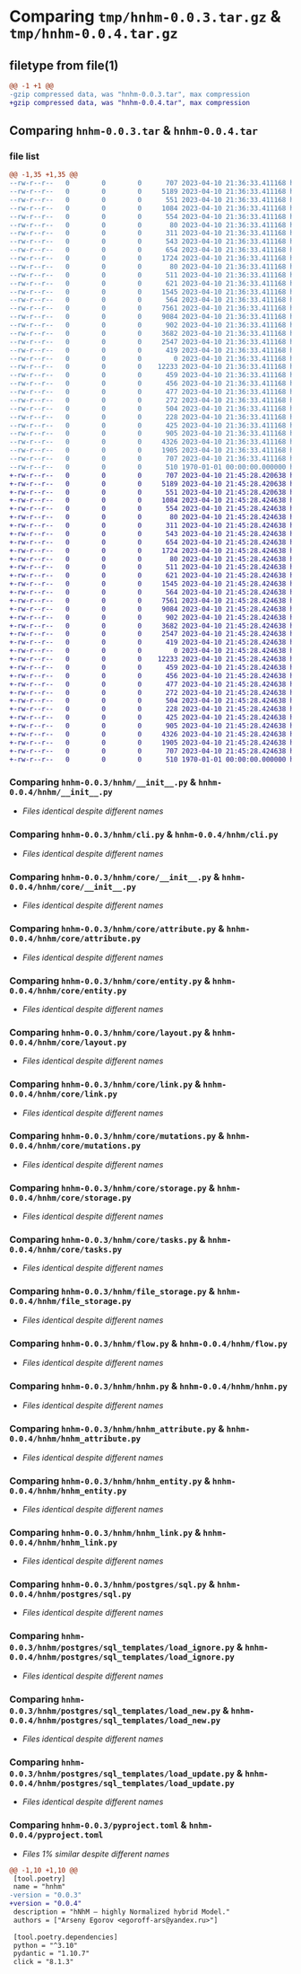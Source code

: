 # Comparing `tmp/hnhm-0.0.3.tar.gz` & `tmp/hnhm-0.0.4.tar.gz`

## filetype from file(1)

```diff
@@ -1 +1 @@
-gzip compressed data, was "hnhm-0.0.3.tar", max compression
+gzip compressed data, was "hnhm-0.0.4.tar", max compression
```

## Comparing `hnhm-0.0.3.tar` & `hnhm-0.0.4.tar`

### file list

```diff
@@ -1,35 +1,35 @@
--rw-r--r--   0        0        0      707 2023-04-10 21:36:33.411168 hnhm-0.0.3/hnhm/__init__.py
--rw-r--r--   0        0        0     5189 2023-04-10 21:36:33.411168 hnhm-0.0.3/hnhm/cli.py
--rw-r--r--   0        0        0      551 2023-04-10 21:36:33.411168 hnhm-0.0.3/hnhm/core/__init__.py
--rw-r--r--   0        0        0     1084 2023-04-10 21:36:33.411168 hnhm-0.0.3/hnhm/core/attribute.py
--rw-r--r--   0        0        0      554 2023-04-10 21:36:33.411168 hnhm-0.0.3/hnhm/core/entity.py
--rw-r--r--   0        0        0       80 2023-04-10 21:36:33.411168 hnhm-0.0.3/hnhm/core/error.py
--rw-r--r--   0        0        0      311 2023-04-10 21:36:33.411168 hnhm-0.0.3/hnhm/core/group.py
--rw-r--r--   0        0        0      543 2023-04-10 21:36:33.411168 hnhm-0.0.3/hnhm/core/layout.py
--rw-r--r--   0        0        0      654 2023-04-10 21:36:33.411168 hnhm-0.0.3/hnhm/core/link.py
--rw-r--r--   0        0        0     1724 2023-04-10 21:36:33.411168 hnhm-0.0.3/hnhm/core/mutations.py
--rw-r--r--   0        0        0       80 2023-04-10 21:36:33.411168 hnhm-0.0.3/hnhm/core/priority.py
--rw-r--r--   0        0        0      511 2023-04-10 21:36:33.411168 hnhm-0.0.3/hnhm/core/sql.py
--rw-r--r--   0        0        0      621 2023-04-10 21:36:33.411168 hnhm-0.0.3/hnhm/core/storage.py
--rw-r--r--   0        0        0     1545 2023-04-10 21:36:33.411168 hnhm-0.0.3/hnhm/core/tasks.py
--rw-r--r--   0        0        0      564 2023-04-10 21:36:33.411168 hnhm-0.0.3/hnhm/file_storage.py
--rw-r--r--   0        0        0     7561 2023-04-10 21:36:33.411168 hnhm-0.0.3/hnhm/flow.py
--rw-r--r--   0        0        0     9084 2023-04-10 21:36:33.411168 hnhm-0.0.3/hnhm/hnhm.py
--rw-r--r--   0        0        0      902 2023-04-10 21:36:33.411168 hnhm-0.0.3/hnhm/hnhm_attribute.py
--rw-r--r--   0        0        0     3682 2023-04-10 21:36:33.411168 hnhm-0.0.3/hnhm/hnhm_entity.py
--rw-r--r--   0        0        0     2547 2023-04-10 21:36:33.411168 hnhm-0.0.3/hnhm/hnhm_link.py
--rw-r--r--   0        0        0      419 2023-04-10 21:36:33.411168 hnhm-0.0.3/hnhm/hnhm_registry.py
--rw-r--r--   0        0        0        0 2023-04-10 21:36:33.411168 hnhm-0.0.3/hnhm/postgres/__init__.py
--rw-r--r--   0        0        0    12233 2023-04-10 21:36:33.411168 hnhm-0.0.3/hnhm/postgres/sql.py
--rw-r--r--   0        0        0      459 2023-04-10 21:36:33.411168 hnhm-0.0.3/hnhm/postgres/sql_templates/__init__.py
--rw-r--r--   0        0        0      456 2023-04-10 21:36:33.411168 hnhm-0.0.3/hnhm/postgres/sql_templates/create_attribute.py
--rw-r--r--   0        0        0      477 2023-04-10 21:36:33.411168 hnhm-0.0.3/hnhm/postgres/sql_templates/create_group.py
--rw-r--r--   0        0        0      272 2023-04-10 21:36:33.411168 hnhm-0.0.3/hnhm/postgres/sql_templates/create_hub.py
--rw-r--r--   0        0        0      504 2023-04-10 21:36:33.411168 hnhm-0.0.3/hnhm/postgres/sql_templates/create_link.py
--rw-r--r--   0        0        0      228 2023-04-10 21:36:33.411168 hnhm-0.0.3/hnhm/postgres/sql_templates/create_stage.py
--rw-r--r--   0        0        0      425 2023-04-10 21:36:33.411168 hnhm-0.0.3/hnhm/postgres/sql_templates/load_hub.py
--rw-r--r--   0        0        0      905 2023-04-10 21:36:33.411168 hnhm-0.0.3/hnhm/postgres/sql_templates/load_ignore.py
--rw-r--r--   0        0        0     4326 2023-04-10 21:36:33.411168 hnhm-0.0.3/hnhm/postgres/sql_templates/load_new.py
--rw-r--r--   0        0        0     1905 2023-04-10 21:36:33.411168 hnhm-0.0.3/hnhm/postgres/sql_templates/load_update.py
--rw-r--r--   0        0        0      707 2023-04-10 21:36:33.411168 hnhm-0.0.3/pyproject.toml
--rw-r--r--   0        0        0      510 1970-01-01 00:00:00.000000 hnhm-0.0.3/PKG-INFO
+-rw-r--r--   0        0        0      707 2023-04-10 21:45:28.420638 hnhm-0.0.4/hnhm/__init__.py
+-rw-r--r--   0        0        0     5189 2023-04-10 21:45:28.420638 hnhm-0.0.4/hnhm/cli.py
+-rw-r--r--   0        0        0      551 2023-04-10 21:45:28.420638 hnhm-0.0.4/hnhm/core/__init__.py
+-rw-r--r--   0        0        0     1084 2023-04-10 21:45:28.424638 hnhm-0.0.4/hnhm/core/attribute.py
+-rw-r--r--   0        0        0      554 2023-04-10 21:45:28.424638 hnhm-0.0.4/hnhm/core/entity.py
+-rw-r--r--   0        0        0       80 2023-04-10 21:45:28.424638 hnhm-0.0.4/hnhm/core/error.py
+-rw-r--r--   0        0        0      311 2023-04-10 21:45:28.424638 hnhm-0.0.4/hnhm/core/group.py
+-rw-r--r--   0        0        0      543 2023-04-10 21:45:28.424638 hnhm-0.0.4/hnhm/core/layout.py
+-rw-r--r--   0        0        0      654 2023-04-10 21:45:28.424638 hnhm-0.0.4/hnhm/core/link.py
+-rw-r--r--   0        0        0     1724 2023-04-10 21:45:28.424638 hnhm-0.0.4/hnhm/core/mutations.py
+-rw-r--r--   0        0        0       80 2023-04-10 21:45:28.424638 hnhm-0.0.4/hnhm/core/priority.py
+-rw-r--r--   0        0        0      511 2023-04-10 21:45:28.424638 hnhm-0.0.4/hnhm/core/sql.py
+-rw-r--r--   0        0        0      621 2023-04-10 21:45:28.424638 hnhm-0.0.4/hnhm/core/storage.py
+-rw-r--r--   0        0        0     1545 2023-04-10 21:45:28.424638 hnhm-0.0.4/hnhm/core/tasks.py
+-rw-r--r--   0        0        0      564 2023-04-10 21:45:28.424638 hnhm-0.0.4/hnhm/file_storage.py
+-rw-r--r--   0        0        0     7561 2023-04-10 21:45:28.424638 hnhm-0.0.4/hnhm/flow.py
+-rw-r--r--   0        0        0     9084 2023-04-10 21:45:28.424638 hnhm-0.0.4/hnhm/hnhm.py
+-rw-r--r--   0        0        0      902 2023-04-10 21:45:28.424638 hnhm-0.0.4/hnhm/hnhm_attribute.py
+-rw-r--r--   0        0        0     3682 2023-04-10 21:45:28.424638 hnhm-0.0.4/hnhm/hnhm_entity.py
+-rw-r--r--   0        0        0     2547 2023-04-10 21:45:28.424638 hnhm-0.0.4/hnhm/hnhm_link.py
+-rw-r--r--   0        0        0      419 2023-04-10 21:45:28.424638 hnhm-0.0.4/hnhm/hnhm_registry.py
+-rw-r--r--   0        0        0        0 2023-04-10 21:45:28.424638 hnhm-0.0.4/hnhm/postgres/__init__.py
+-rw-r--r--   0        0        0    12233 2023-04-10 21:45:28.424638 hnhm-0.0.4/hnhm/postgres/sql.py
+-rw-r--r--   0        0        0      459 2023-04-10 21:45:28.424638 hnhm-0.0.4/hnhm/postgres/sql_templates/__init__.py
+-rw-r--r--   0        0        0      456 2023-04-10 21:45:28.424638 hnhm-0.0.4/hnhm/postgres/sql_templates/create_attribute.py
+-rw-r--r--   0        0        0      477 2023-04-10 21:45:28.424638 hnhm-0.0.4/hnhm/postgres/sql_templates/create_group.py
+-rw-r--r--   0        0        0      272 2023-04-10 21:45:28.424638 hnhm-0.0.4/hnhm/postgres/sql_templates/create_hub.py
+-rw-r--r--   0        0        0      504 2023-04-10 21:45:28.424638 hnhm-0.0.4/hnhm/postgres/sql_templates/create_link.py
+-rw-r--r--   0        0        0      228 2023-04-10 21:45:28.424638 hnhm-0.0.4/hnhm/postgres/sql_templates/create_stage.py
+-rw-r--r--   0        0        0      425 2023-04-10 21:45:28.424638 hnhm-0.0.4/hnhm/postgres/sql_templates/load_hub.py
+-rw-r--r--   0        0        0      905 2023-04-10 21:45:28.424638 hnhm-0.0.4/hnhm/postgres/sql_templates/load_ignore.py
+-rw-r--r--   0        0        0     4326 2023-04-10 21:45:28.424638 hnhm-0.0.4/hnhm/postgres/sql_templates/load_new.py
+-rw-r--r--   0        0        0     1905 2023-04-10 21:45:28.424638 hnhm-0.0.4/hnhm/postgres/sql_templates/load_update.py
+-rw-r--r--   0        0        0      707 2023-04-10 21:45:28.424638 hnhm-0.0.4/pyproject.toml
+-rw-r--r--   0        0        0      510 1970-01-01 00:00:00.000000 hnhm-0.0.4/PKG-INFO
```

### Comparing `hnhm-0.0.3/hnhm/__init__.py` & `hnhm-0.0.4/hnhm/__init__.py`

 * *Files identical despite different names*

### Comparing `hnhm-0.0.3/hnhm/cli.py` & `hnhm-0.0.4/hnhm/cli.py`

 * *Files identical despite different names*

### Comparing `hnhm-0.0.3/hnhm/core/__init__.py` & `hnhm-0.0.4/hnhm/core/__init__.py`

 * *Files identical despite different names*

### Comparing `hnhm-0.0.3/hnhm/core/attribute.py` & `hnhm-0.0.4/hnhm/core/attribute.py`

 * *Files identical despite different names*

### Comparing `hnhm-0.0.3/hnhm/core/entity.py` & `hnhm-0.0.4/hnhm/core/entity.py`

 * *Files identical despite different names*

### Comparing `hnhm-0.0.3/hnhm/core/layout.py` & `hnhm-0.0.4/hnhm/core/layout.py`

 * *Files identical despite different names*

### Comparing `hnhm-0.0.3/hnhm/core/link.py` & `hnhm-0.0.4/hnhm/core/link.py`

 * *Files identical despite different names*

### Comparing `hnhm-0.0.3/hnhm/core/mutations.py` & `hnhm-0.0.4/hnhm/core/mutations.py`

 * *Files identical despite different names*

### Comparing `hnhm-0.0.3/hnhm/core/storage.py` & `hnhm-0.0.4/hnhm/core/storage.py`

 * *Files identical despite different names*

### Comparing `hnhm-0.0.3/hnhm/core/tasks.py` & `hnhm-0.0.4/hnhm/core/tasks.py`

 * *Files identical despite different names*

### Comparing `hnhm-0.0.3/hnhm/file_storage.py` & `hnhm-0.0.4/hnhm/file_storage.py`

 * *Files identical despite different names*

### Comparing `hnhm-0.0.3/hnhm/flow.py` & `hnhm-0.0.4/hnhm/flow.py`

 * *Files identical despite different names*

### Comparing `hnhm-0.0.3/hnhm/hnhm.py` & `hnhm-0.0.4/hnhm/hnhm.py`

 * *Files identical despite different names*

### Comparing `hnhm-0.0.3/hnhm/hnhm_attribute.py` & `hnhm-0.0.4/hnhm/hnhm_attribute.py`

 * *Files identical despite different names*

### Comparing `hnhm-0.0.3/hnhm/hnhm_entity.py` & `hnhm-0.0.4/hnhm/hnhm_entity.py`

 * *Files identical despite different names*

### Comparing `hnhm-0.0.3/hnhm/hnhm_link.py` & `hnhm-0.0.4/hnhm/hnhm_link.py`

 * *Files identical despite different names*

### Comparing `hnhm-0.0.3/hnhm/postgres/sql.py` & `hnhm-0.0.4/hnhm/postgres/sql.py`

 * *Files identical despite different names*

### Comparing `hnhm-0.0.3/hnhm/postgres/sql_templates/load_ignore.py` & `hnhm-0.0.4/hnhm/postgres/sql_templates/load_ignore.py`

 * *Files identical despite different names*

### Comparing `hnhm-0.0.3/hnhm/postgres/sql_templates/load_new.py` & `hnhm-0.0.4/hnhm/postgres/sql_templates/load_new.py`

 * *Files identical despite different names*

### Comparing `hnhm-0.0.3/hnhm/postgres/sql_templates/load_update.py` & `hnhm-0.0.4/hnhm/postgres/sql_templates/load_update.py`

 * *Files identical despite different names*

### Comparing `hnhm-0.0.3/pyproject.toml` & `hnhm-0.0.4/pyproject.toml`

 * *Files 1% similar despite different names*

```diff
@@ -1,10 +1,10 @@
 [tool.poetry]
 name = "hnhm"
-version = "0.0.3"
+version = "0.0.4"
 description = "hNhM – highly Normalized hybrid Model."
 authors = ["Arseny Egorov <egoroff-ars@yandex.ru>"]
 
 [tool.poetry.dependencies]
 python = "^3.10"
 pydantic = "1.10.7"
 click = "8.1.3"
```


